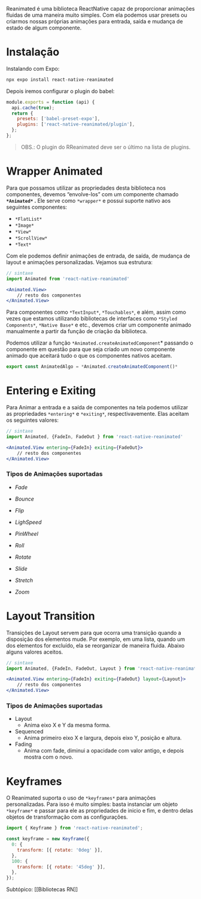 Reanimated é uma biblioteca ReactNative capaz de proporcionar animações fluidas de uma maneira muito simples. Com ela podemos usar presets ou criarmos nossas próprias animações para entrada, saída e mudança de estado de algum componente.

# Instalação

Instalando com Expo:

```jsx
npx expo install react-native-reanimated
```

Depois iremos configurar o plugin do babel:

```jsx
module.exports = function (api) {
  api.cache(true);
  return {
    presets: ['babel-preset-expo'],
    plugins: ['react-native-reanimated/plugin'],
  };
};
```

> OBS.: O plugin do RReanimated deve ser o último na lista de plugins.

# Wrapper Animated

Para que possamos utilizar as propriedades desta biblioteca nos componentes, devemos “envolve-los” com um componente chamado **`*Animated*` .** Ele serve como `*wrapper*` e possui suporte nativo aos seguintes componentes:

- `*FlatList*`
- `*Image*`
- `*View*`
- `*ScrollView*`
- `*Text*`

Com ele podemos definir animações de entrada, de saída, de mudança de layout e animações personalizadas. Vejamos sua estrutura:

```jsx
// sintaxe
import Animated from 'react-native-reanimated'

<Animated.View>
	// resto dos componentes
</Animated.View>
```

Para componentes como `*TextInput*`, `*Touchables*`, e além, assim como vezes que estamos utilizando bibliotecas de interfaces como `*Styled Components*`, `*Native Base*` e etc., devemos criar um componente animado manualmente a partir da função de criação da biblioteca.

Podemos utilizar a função `*Animated.createAnimatedComponent`* passando o componente em questão para que seja criado um novo componente animado que aceitará tudo o que os componentes nativos aceitam.

```jsx
export const AnimatedAlgo = *Animated.createAnimatedComponent()*
```

# Entering e Exiting

Para Animar a entrada e a saída de componentes na tela podemos utilizar as propriedades `*entering*` e `*exiting*`, respectivavemente. Elas aceitam os seguintes valores:

```jsx
// sintaxe
import Animated, {FadeIn, FadeOut } from 'react-native-reanimated'

<Animated.View entering={FadeIn} exiting={FadeOut}>
	// resto dos componentes
</Animated.View>
```

### Tipos de Animações suportadas

- _Fade_
    
- _Bounce_
    
- _Flip_
    
- _LighSpeed_
    
- _PinWheel_
    
- _Roll_
    
- _Rotate_
    
- _Slide_
    
- _Stretch_
    
- _Zoom_
    

# Layout Transition

Transições de Layout servem para que ocorra uma transição quando a disposição dos elementos mude. Por exemplo, em uma lista, quando um dos elementos for excluído, ela se reorganizar de maneira fluida. Abaixo alguns valores aceitos.

```jsx
// sintaxe
import Animated, {FadeIn, FadeOut, Layout } from 'react-native-reanimated'

<Animated.View entering={FadeIn} exiting={FadeOut} layout={Layout}>
	// resto dos componentes
</Animated.View>
```

### Tipos de Animações suportadas

- Layout
    - Anima eixo X e Y da mesma forma.
- Sequenced
    - Anima primeiro eixo X e largura, depois eixo Y, posição e altura.
- Fading
    - Anima com fade, diminui a opacidade com valor antigo, e depois mostra com o novo.

# Keyframes

O Reanimated suporta o uso de `*keyframes*` para animações personalizadas. Para isso é muito simples: basta instanciar um objeto `*keyframe*` e passar para ele as propriedades de inicio e fim, e dentro delas objetos de transformação com as configurações.

```jsx
import { Keyframe } from 'react-native-reanimated';

const keyframe = new Keyframe({
  0: {
    transform: [{ rotate: '0deg' }],
  },
  100: {
    transform: [{ rotate: '45deg' }],
  },
});
```

Subtópico: [[Bibliotecas RN]]


